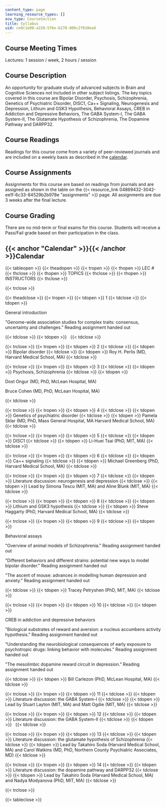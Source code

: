 ```yaml
---
content_type: page
learning_resource_types: []
ocw_type: CourseSection
title: Syllabus
uid: ce0c1e00-a220-5f6e-b270-806c2f810ead
---
```


Course Meeting Times
--------------------

Lectures: 1 session / week, 2 hours / session

Course Description
------------------

An opportunity for graduate study of advanced subjects in Brain and Cognitive Sciences not included in other subject listings. The key topics covered in this course are Bipolar Disorder, Psychosis, Schizophrenia, Genetics of Psychiatric Disorder, DISC1, Ca++ Signaling, Neurogenesis and Depression, Lithium and GSK3 Hypothesis, Behavioral Assays, CREB in Addiction and Depressive Behaviors, The GABA System-I, The GABA System-II, The Glutamate Hypothesis of Schizophrenia, The Dopamine Pathway and DARPP32.

Course Readings
---------------

Readings for this course come from a variety of peer-reviewed journals and are included on a weekly basis as described in the [calendar](#Calendar).

Course Assignments
------------------

Assignments for this course are based on readings from journals and are assigned as shown in the table on the {{< resource_link 04869432-3042-ee1f-6c33-84529b2b978e "assignments" >}} page. All assignments are due 3 weeks after the final lecture.

Course Grading
--------------

There are no mid-term or final exams for this course. Students will receive a Pass/Fail grade based on their participation in the class.

{{< anchor "Calendar" >}}{{< /anchor >}}Calendar
------------------------------------------------

{{< tableopen >}}
{{< theadopen >}}
{{< tropen >}}
{{< thopen >}}
LEC #
{{< thclose >}}
{{< thopen >}}
TOPICS
{{< thclose >}}
{{< thopen >}}
INSTRUCTORS
{{< thclose >}}

{{< trclose >}}

{{< theadclose >}}
{{< tropen >}}
{{< tdopen >}}
1
{{< tdclose >}}
{{< tdopen >}}


General introduction

"Genome-wide association studies for complex traits: consensus, uncertainty and challenges." Reading assignment handed out


{{< tdclose >}}
{{< tdopen >}}
 
{{< tdclose >}}

{{< trclose >}}
{{< tropen >}}
{{< tdopen >}}
2
{{< tdclose >}}
{{< tdopen >}}
Bipolar disorder
{{< tdclose >}}
{{< tdopen >}}
Roy H. Perlis (MD, Harvard Medical School, MA)
{{< tdclose >}}

{{< trclose >}}
{{< tropen >}}
{{< tdopen >}}
3
{{< tdclose >}}
{{< tdopen >}}
Psychosis, Schizophrenia
{{< tdclose >}}
{{< tdopen >}}


Dost Ongur (MD, PhD, McLean Hospital, MA)

Bruce Cohen (MD, PhD, McLean Hospital, MA)


{{< tdclose >}}

{{< trclose >}}
{{< tropen >}}
{{< tdopen >}}
4
{{< tdclose >}}
{{< tdopen >}}
Genetics of psychiatric disorder
{{< tdclose >}}
{{< tdopen >}}
Pamela Sklar (MD, PhD, Mass General Hospital, MA Harvard Medical School, MA)
{{< tdclose >}}

{{< trclose >}}
{{< tropen >}}
{{< tdopen >}}
5
{{< tdclose >}}
{{< tdopen >}}
DISC1
{{< tdclose >}}
{{< tdopen >}}
Li-Huei Tsai (PhD, MIT, MA)
{{< tdclose >}}

{{< trclose >}}
{{< tropen >}}
{{< tdopen >}}
6
{{< tdclose >}}
{{< tdopen >}}
Ca++ signaling
{{< tdclose >}}
{{< tdopen >}}
Michael Greenberg (PhD, Harvard Medical School, MA)
{{< tdclose >}}

{{< trclose >}}
{{< tropen >}}
{{< tdopen >}}
7
{{< tdclose >}}
{{< tdopen >}}
Literature discussion: neurogenesis and depression
{{< tdclose >}}
{{< tdopen >}}
Lead by Simona Tescu (MIT, MA) and Aline Blunk (MIT, MA)
{{< tdclose >}}

{{< trclose >}}
{{< tropen >}}
{{< tdopen >}}
8
{{< tdclose >}}
{{< tdopen >}}
Lithium and GSK3 hypothesis
{{< tdclose >}}
{{< tdopen >}}
Steve Haggarty (PhD, Harvard Medical School, MA)
{{< tdclose >}}

{{< trclose >}}
{{< tropen >}}
{{< tdopen >}}
9
{{< tdclose >}}
{{< tdopen >}}


Behavioral assays

"Overview of animal models of Schizophrenia." Reading assignment handed out

"Different behaviors and different strains: potential new ways to model bipolar disorder." Reading assignment handed out

"The ascent of mouse: advances in modelling human depression and anxiety." Reading assignment handed out


{{< tdclose >}}
{{< tdopen >}}
Tracey Petryshen (PhD, MIT, MA)
{{< tdclose >}}

{{< trclose >}}
{{< tropen >}}
{{< tdopen >}}
10
{{< tdclose >}}
{{< tdopen >}}


CREB in addiction and depressive behaviors

"Biological substrates of reward and aversion: a nucleus accumbens activity hypothesis." Reading assignment handed out

"Understanding the neurobiological consequences of early exposure to psychotropic drugs: linking behavior with molecules." Reading assignment handed out

"The mesolimbic dopamine reward circuit in depression." Reading assignment handed out


{{< tdclose >}}
{{< tdopen >}}
Bill Carlezon (PhD, McLean Hospital, MA)
{{< tdclose >}}

{{< trclose >}}
{{< tropen >}}
{{< tdopen >}}
11
{{< tdclose >}}
{{< tdopen >}}
Literature discussion: the GABA System-I
{{< tdclose >}}
{{< tdopen >}}
Lead by Stuart Layton (MIT, MA) and Matt Ogdie (MIT, MA)
{{< tdclose >}}

{{< trclose >}}
{{< tropen >}}
{{< tdopen >}}
12
{{< tdclose >}}
{{< tdopen >}}
Literature discussion: the GABA System-II
{{< tdclose >}}
{{< tdopen >}}
 
{{< tdclose >}}

{{< trclose >}}
{{< tropen >}}
{{< tdopen >}}
13
{{< tdclose >}}
{{< tdopen >}}
Literature discussion: the glutamate hypothesis of Schizophrenia
{{< tdclose >}}
{{< tdopen >}}
Lead by Takahiro Soda (Harvard Medical School, MA) and Carol Watkins (MD, PhD, Northern County Psychiatric Associates, MD)
{{< tdclose >}}

{{< trclose >}}
{{< tropen >}}
{{< tdopen >}}
14
{{< tdclose >}}
{{< tdopen >}}
Literature discussion: the dopamine pathway and DARPP32
{{< tdclose >}}
{{< tdopen >}}
Lead by Takahiro Soda (Harvard Medical School, MA) and Nadya Modyanova (PhD, MIT, MA)
{{< tdclose >}}

{{< trclose >}}

{{< tableclose >}}